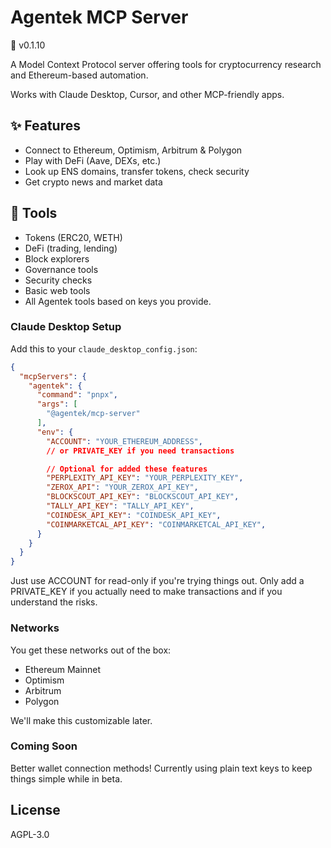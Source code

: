 # Agentek MCP Server

🚧 v0.1.10

A Model Context Protocol server offering tools for cryptocurrency research and Ethereum-based automation.

Works with Claude Desktop, Cursor, and other MCP-friendly apps.

## ✨ Features

- Connect to Ethereum, Optimism, Arbitrum & Polygon
- Play with DeFi (Aave, DEXs, etc.)
- Look up ENS domains, transfer tokens, check security
- Get crypto news and market data

## 🧰 Tools

- Tokens (ERC20, WETH)
- DeFi (trading, lending)
- Block explorers
- Governance tools
- Security checks
- Basic web tools
- All Agentek tools based on keys you provide.

### Claude Desktop Setup

Add this to your `claude_desktop_config.json`:

```json
{
  "mcpServers": {
    "agentek": {
      "command": "pnpx",
      "args": [
        "@agentek/mcp-server"
      ],
      "env": {
        "ACCOUNT": "YOUR_ETHEREUM_ADDRESS",
        // or PRIVATE_KEY if you need transactions

        // Optional for added these features
        "PERPLEXITY_API_KEY": "YOUR_PERPLEXITY_KEY",
        "ZEROX_API": "YOUR_ZEROX_API_KEY",
        "BLOCKSCOUT_API_KEY": "BLOCKSCOUT_API_KEY",
        "TALLY_API_KEY": "TALLY_API_KEY",
        "COINDESK_API_KEY": "COINDESK_API_KEY",
        "COINMARKETCAL_API_KEY": "COINMARKETCAL_API_KEY",
      }
    }
  }
}
```

Just use ACCOUNT for read-only if you're trying things out. Only add a PRIVATE_KEY if you actually need to make transactions and if you understand the risks.

### Networks

You get these networks out of the box:
- Ethereum Mainnet
- Optimism
- Arbitrum
- Polygon

We'll make this customizable later.


### Coming Soon

Better wallet connection methods! Currently using plain text keys to keep things simple while in beta.

## License

AGPL-3.0
